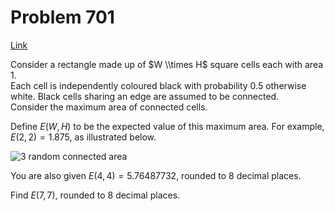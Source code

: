 # Problem 701

[Link](https://projecteuler.net/problem=701)

Consider a rectangle made up of $W \\times H$ square cells each with area $1$.  
Each cell is independently coloured black with probability $0.5$ otherwise white. Black cells sharing an edge are assumed to be connected.  
Consider the maximum area of connected cells.

Define $E(W,H)$ to be the expected value of this maximum area. For example, $E(2,2)=1.875$, as illustrated below. 

![3 random connected area](resources/images/0701_randcon.png?1678992054) 

You are also given $E(4, 4) = 5.76487732$, rounded to $8$ decimal places. 

Find $E(7, 7)$, rounded to $8$ decimal places.